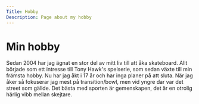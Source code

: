 ```yaml
---
Title: Hobby
Description: Page about my hobby
---
```


Min hobby
==================

Sedan 2004 har jag ägnat en stor del av mitt liv till att åka skateboard. Allt började som ett intresse till Tony Hawk's spelserie, som sedan växte till min främsta hobby. Nu har jag åkt i 17 år och har inga planer på att sluta. När jag åker så fokuserar jag mest på transition/bowl, men vid yngre dar var det street som gällde. Det bästa med sporten är gemenskapen, det är en otrolig härlig vibb mellan skejtare.